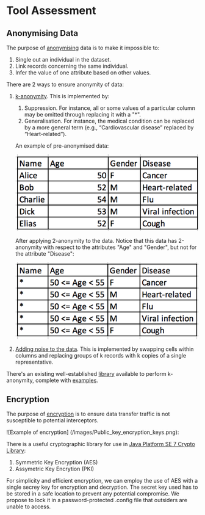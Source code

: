 # Tool Assessment

## Anonymising Data

The purpose of [anonymising](http://kau.diva-portal.org/smash/get/diva2:1043735/FULLTEXT01.pdf) data is to make it impossible to:
1. Single out an individual in the dataset. 
1. Link records concerning the same individual.
1. Infer the value of one attribute based on other values.

There are 2 ways to ensure anonymity of data:
1. [k-anonymity](https://en.wikipedia.org/wiki/K-anonymity). This is implemented by:
    1. Suppression. For instance, all or some values of a particular column may be omitted through replacing it with a "\*".
    1. Generalisation. For instance, the medical condition can be replaced by a more general term (e.g., “Cardiovascular disease” replaced by “Heart-related”).
    
    An example of pre-anonymised data:
    
    ![pre-anonymised data](/images/pre_anonymisation.png)
    
    After applying 2-anonymity to the data. Notice that this data has 2-anonymity with respect to the attributes "Age" and "Gender", but not for the attribute "Disease":
    
    ![post-anonymised data](/images/post_anonymisation.png)

1. [Adding noise to the data](https://link.springer.com/article/10.1186/s40537-017-0110-7). This is implemented by swapping cells within columns and replacing groups of k records with k copies of a single representative.

There's an existing well-established [library](https://arx.deidentifier.org/overview/) available to perform k-anonymity, complete with [examples](https://github.com/arx-deidentifier/arx/tree/master/src/example/org/deidentifier/arx/examples).

## Encryption

The purpose of [encryption](https://en.wikipedia.org/wiki/Encryption) is to ensure data transfer traffic is not susceptible to potential interceptors.

![Example of encryption]
(/images/Public_key_encryption_keys.png):

There is a useful cryptographic library for use in [Java Platform SE 7 Crypto Library](https://docs.oracle.com/javase/7/docs/api/javax/crypto/package-summary.html):
1. Symmetric Key Encryption (AES)
1. Assymetric Key Encrytion (PKI)

For simplicity and efficient encryption, we can employ the use of AES with a single secrey key for encryption and decryption. The secret key used has to be stored in a safe location to prevent any potential compromise. We propose to lock it in a password-protected .config file that outsiders are unable to access.

